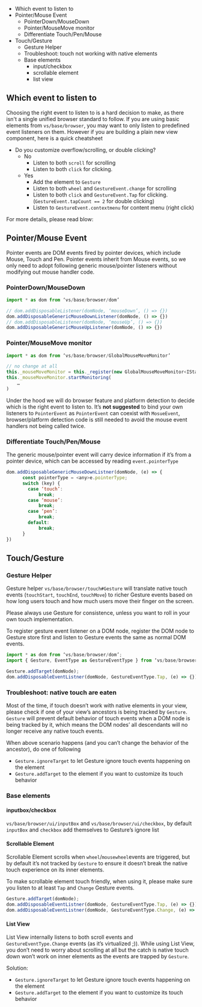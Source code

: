-   Which event to listen to
-   Pointer/Mouse Event
    -   PointerDown/MouseDown
    -   Pointer/MouseMove monitor
    -   Differentiate Touch/Pen/Mouse
-   Touch/Gesture
    -   Gesture Helper
    -   Troubleshoot: touch not working with native elements
    -   Base elements
        -   input/checkbox
        -   scrollable element
        -   list view

## Which event to listen to

Choosing the right event to listen to is a hard decision to make, as there isn't
a single unified browser standard to follow. If you are using basic elements
from `vs/base/browser`, you may want to only listen to predefined event
listeners on them. However if you are building a plain new view component, here
is a quick cheatsheet

-   Do you customize overflow/scrolling, or double clicking?
    -   No
        -   Listen to both `scroll` for scrolling
        -   Listen to both `click` for clicking.
    -   Yes
        -   Add the element to `Gesture`
        -   Listen to both `wheel` and `GestureEvent.change` for scrolling
        -   Listen to both `click` and `GestureEvent.Tap` for clicking.
            (`GestureEvent.tapCount == 2` for double clicking)
        -   Listen to `GestureEvent.contextmenu` for content menu (right click)

For more details, please read blow:

## Pointer/Mouse Event

Pointer events are DOM events fired by pointer devices, which include Mouse,
Touch and Pen. Pointer events inherit from Mouse events, so we only need to
adopt following generic mouse/pointer listeners without modifying out mouse
handler code.

### PointerDown/MouseDown

```js
import * as dom from ‘vs/base/browser/dom’

// dom.addDisposableListener(domNode, ‘mouseDown’, () => {})
dom.addDisposableGenericMouseDownListener(domNode, () => {})
// dom.addDisposableListener(domNode, ‘mouseUp’, () => {})
dom.addDisposableGenericMouseUpListener(domNode, () => {})
```

### Pointer/MouseMove monitor

```js
import * as dom from ‘vs/base/browser/GlobalMouseMoveMonitor’

// no change at all
this._mouseMoveMonitor = this._register(new GlobalMouseMoveMonitor<IStandardMouseMoveEventData>());
this._mouseMoveMonitor.startMonitoring(
    …
)
```

Under the hood we will do browser feature and platform detection to decide which
is the right event to listen to. It’s **not suggested** to bind your own
listeners to `PointerEvent` as `PointerEvent` can coexist with `MosueEvent`,
browser/platform detection code is still needed to avoid the mouse event
handlers not being called twice.

### Differentiate Touch/Pen/Mouse

The generic mouse/pointer event will carry device information if it’s from a
pointer device, which can be accessed by reading `event.pointerType`

```js
dom.addDisposableGenericMouseDownListner(domNode, (e) => {
	  const pointerType = <any>e.pointerType;
	  switch (key) {
	    case ‘touch’:
	        break;
	    case ‘mouse’:
	        break;
	    case ‘pen’:
	        break;
	    default:
	        break;
	  }
})
```

## Touch/Gesture

### Gesture Helper

Gesture helper `vs/base/browser/touch#Gesture` will translate native touch
events (`touchStart`, `touchEnd`, `touchMove`) to richer Gesture events based on
how long users touch and how much users move their finger on the screen.

Please always use Gesture for consistence, unless you want to roll in your own
touch implementation.

To register gesture event listener on a DOM node, register the DOM node to
Gesture store first and listen to Gesture events the same as normal DOM events.

```js
import * as dom from ‘vs/base/browser/dom’;
import { Gesture, EventType as GestureEventType } from ‘vs/base/browser/touch’;

Gesture.addTarget(domNode);
dom.addDisposableEventListner(domNode, GestureEventType.Tap, (e) => {});
```

### Troubleshoot: native touch are eaten

Most of the time, if touch doesn’t work with native elements in your view,
please check if one of your view’s ancestors is being tracked by `Gesture`.
`Gesture` will prevent default behavior of touch events when a DOM node is being
tracked by it, which means the DOM nodes’ all descendants will no longer receive
any native touch events.

When above scenario happens (and you can’t change the behavior of the ancestor),
do one of following

-   `Gesture.ignoreTarget` to let Gesture ignore touch events happening on the
    element
-   `Gesture.addTarget` to the element if you want to customize its touch
    behavior

### Base elements

#### inputbox/checkbox

`vs/base/browser/ui/inputBox` and `vs/base/browser/ui/checkbox`, by default
`inputBox` and `checkbox` add themselves to Gesture’s ignore list

#### Scrollable Element

Scrollable Element scrolls when `wheel`/`mousewheel`events are triggered, but by
default it’s not tracked by `Gesture` to ensure it doesn’t break the native
touch experience on its inner elements.

To make scrollable element touch friendly, when using it, please make sure you
listen to at least `Tap` and `Change` Gesture events.

```js
Gesture.addTarget(domNode);
dom.addDisposableEventListner(domNode, GestureEventType.Tap, (e) => {}); // Click
dom.addDisposableEventListner(domNode, GestureEventType.Change, (e) => {}); // Scroll
```

#### List View

List View internally listens to both scroll events and `GestureEventType.Change`
events (as it’s virtualized ;)). While using List View, you don’t need to worry
about scrolling at all but the catch is native touch down won’t work on inner
elements as the events are trapped by `Gesture`.

Solution:

-   `Gesture.ignoreTarget` to let Gesture ignore touch events happening on the
    element
-   `Gesture.addTarget` to the element if you want to customize its touch
    behavior
